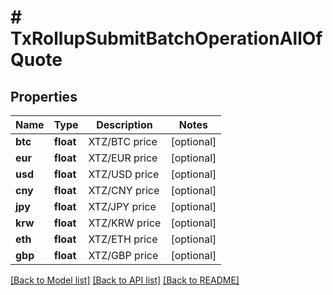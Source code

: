 # # TxRollupSubmitBatchOperationAllOfQuote

## Properties

Name | Type | Description | Notes
------------ | ------------- | ------------- | -------------
**btc** | **float** | XTZ/BTC price | [optional]
**eur** | **float** | XTZ/EUR price | [optional]
**usd** | **float** | XTZ/USD price | [optional]
**cny** | **float** | XTZ/CNY price | [optional]
**jpy** | **float** | XTZ/JPY price | [optional]
**krw** | **float** | XTZ/KRW price | [optional]
**eth** | **float** | XTZ/ETH price | [optional]
**gbp** | **float** | XTZ/GBP price | [optional]

[[Back to Model list]](../../README.md#models) [[Back to API list]](../../README.md#endpoints) [[Back to README]](../../README.md)
